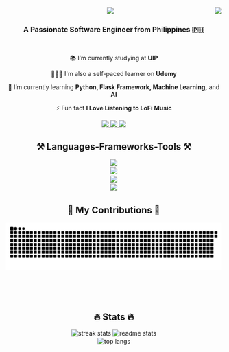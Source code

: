 <img align="right" src="https://api.visitorbadge.io/api/visitors?path=https%3A%2F%2Fgithub.com%2Flolenseu%2Flolenseu&label=visitors&countColor=%2300aaff" />

<div align="center">
    <img src="https://readme-typing-svg.herokuapp.com/?font=Righteous&size=35&center=true&vCenter=true&width=500&height=70&duration=4000&lines=Hi+There!+👋;+I'm+Mark+Lawrence+Cortez;+Aka+lolenseu;" />
</div>

<h3 align="center">A Passionate Software Engineer from Philippines 🇵🇭 </h3>
<br>

<div align="center">
  
 📚 I’m currently studying at **UIP**
 
 👩🏻‍💻 I'm also a self-paced learner on **Udemy**
 
 🌱 I’m currently learning **Python, Flask Framework, Machine Learning,** and **AI**

⚡ Fun fact **I Love Listening to LoFi Music**

 </div>
 <div align="center"> 
  <a href="mailto:lolenseu.koleutejeu248@gmail.com">
    <img src="https://img.shields.io/badge/Gmail-333333?style=for-the-badge&logo=gmail&logoColor=red" />
  </a>
  <a href="https://linkedin.com/in/mark-lawrence-cortez" target="_blank">
    <img src="https://img.shields.io/badge/LinkedIn-0077B5?style=for-the-badge&logo=linkedin&logoColor=white" target="_blank" />
  </a>
  <a href="https://lolenseu.github.io" target="_blank">
     <img src="https://img.shields.io/badge/Portfolio-FF5722?style=for-the-badge&logo=todoist&logoColor=white" target="_blank" />
  </a>
</div>

<h2 align="center">⚒️ Languages-Frameworks-Tools ⚒️</h2>
<div align="center">
    <img src="https://skillicons.dev/icons?i=linux,ubuntu,kali,debian,raspberrypi" /><br>
    <img src="https://skillicons.dev/icons?i=vscode,arduino,github,git,githubactions,docker" /><br>
    <img src="https://skillicons.dev/icons?i=python,cpp,bash,html,css,javascript" /><br>
    <img src="https://skillicons.dev/icons?i=flask,opencv,tensorflow,pytorch,django" /><br>
</div>

<div align="center">
  <h2>🐍 My Contributions 🐍</h2>
  <img alt="snake eating my contributions" src="https://raw.githubusercontent.com/lolenseu/lolenseu/output/github-contribution-grid-snake.svg" />
  
  <br/><br/><br/>
</div>

<h2 align="center">🔥 Stats 🔥</h2>
<div align=center>
  <img width=390 src="http://github-readme-streak-stats.vercel.app?user=lolenseu&theme=react&border_radius=10" alt="streak stats"/>
  <img width=390 src="https://github-readme-stats.vercel.app/api?username=lolenseu&show_icons=true&theme=react&rank_icon=github&border_radius=10" alt="readme stats" />
  <br/>
  <img width=325 align="center" src="https://github-readme-stats.vercel.app/api/top-langs/?username=lolenseu&hide=HTML&langs_count=8&layout=compact&theme=react&border_radius=10&size_weight=0.5&count_weight=0.5&exclude_repo=github-readme-stats" alt="top langs" />
</div>
